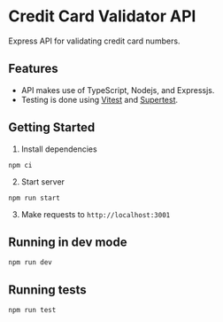 # Credit Card Validator API

Express API for validating credit card numbers.

## Features

- API makes use of TypeScript, Nodejs, and Expressjs.
- Testing is done using [Vitest](https://vitest.dev/) and [Supertest](https://github.com/ladjs/supertest).

## Getting Started

1. Install dependencies
```
npm ci
```

2. Start server
```
npm run start
```

3. Make requests to `http://localhost:3001`

## Running in dev mode

```
npm run dev
```

## Running tests

```
npm run test
```